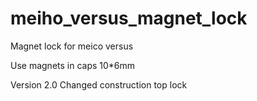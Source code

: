 # meiho_versus_magnet_lock
Magnet lock for meico versus

Use magnets in caps 10*6mm

Version 2.0
Changed construction top lock
